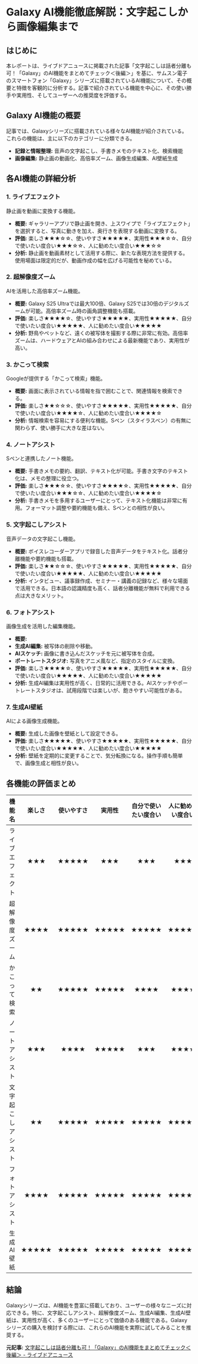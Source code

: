 # Galaxy AI機能徹底解説：文字起こしから画像編集まで

## はじめに

本レポートは、ライブドアニュースに掲載された記事「文字起こしは話者分離も可！「Galaxy」のAI機能をまとめてチェック＜後編＞」を基に、サムスン電子のスマートフォン「Galaxy」シリーズに搭載されているAI機能について、その概要と特徴を客観的に分析する。記事で紹介されている機能を中心に、その使い勝手や実用性、そしてユーザーへの推奨度を評価する。

## Galaxy AI機能の概要

記事では、Galaxyシリーズに搭載されている様々なAI機能が紹介されている。これらの機能は、主に以下のカテゴリーに分類できる。

* **記録と情報整理:** 音声の文字起こし、手書きメモのテキスト化、検索機能
* **画像編集:** 静止画の動画化、高倍率ズーム、画像生成編集、AI壁紙生成

## 各AI機能の詳細分析

### 1. ライブエフェクト

静止画を動画に変換する機能。

* **概要:** ギャラリーアプリで静止画を開き、上スワイプで「ライブエフェクト」を選択すると、写真に動きを加え、奥行きを表現する動画に変換する。
* **評価:** 楽しさ★★★☆☆、使いやすさ★★★★★、実用性★★★☆☆、自分で使いたい度合い★★★☆☆、人に勧めたい度合い★★★☆☆
* **分析:** 静止画を動画素材として活用する際に、新たな表現方法を提供する。使用場面は限定的だが、動画作成の幅を広げる可能性を秘めている。

### 2. 超解像度ズーム

AIを活用した高倍率ズーム機能。

* **概要:** Galaxy S25 Ultraでは最大100倍、Galaxy S25では30倍のデジタルズームが可能。高倍率ズーム時の画角調整機能も搭載。
* **評価:** 楽しさ★★★★☆、使いやすさ★★★★★、実用性★★★★★、自分で使いたい度合い★★★★★、人に勧めたい度合い★★★★★
* **分析:** 野鳥やペットなど、遠くの被写体を撮影する際に非常に有効。高倍率ズームは、ハードウェアとAIの組み合わせによる最新機能であり、実用性が高い。

### 3. かこって検索

Googleが提供する「かこって検索」機能。

* **概要:** 画面に表示されている情報を指で囲むことで、関連情報を検索できる。
* **評価:** 楽しさ★★☆☆☆、使いやすさ★★★★★、実用性★★★★★、自分で使いたい度合い★★★★☆、人に勧めたい度合い★★★★☆
* **分析:** 情報検索を容易にする便利な機能。Sペン（スタイラスペン）の有無に関わらず、使い勝手に大きな差はない。

### 4. ノートアシスト

Sペンと連携したノート機能。

* **概要:** 手書きメモの要約、翻訳、テキスト化が可能。手書き文字のテキスト化は、メモの整理に役立つ。
* **評価:** 楽しさ★★★☆☆、使いやすさ★★★★☆、実用性★★★★★、自分で使いたい度合い★★★☆☆、人に勧めたい度合い★★★★☆
* **分析:** 手書きメモを多用するユーザーにとって、テキスト化機能は非常に有用。フォーマット調整や要約機能も備え、Sペンとの相性が良い。

### 5. 文字起こしアシスト

音声データの文字起こし機能。

* **概要:** ボイスレコーダーアプリで録音した音声データをテキスト化。話者分離機能や要約機能も搭載。
* **評価:** 楽しさ★★☆☆☆、使いやすさ★★★★★、実用性★★★★★、自分で使いたい度合い★★★★★、人に勧めたい度合い★★★★★
* **分析:** インタビュー、議事録作成、セミナー・講義の記録など、様々な場面で活用できる。日本語の認識精度も高く、話者分離機能が無料で利用できる点は大きなメリット。

### 6. フォトアシスト

画像生成を活用した編集機能。

* **概要:**
 * **生成AI編集:** 被写体の削除や移動。
 * **AIスケッチ:** 画像に書き込んだスケッチを元に被写体を合成。
 * **ポートレートスタジオ:** 写真をアニメ風など、指定のスタイルに変換。
* **評価:** 楽しさ★★★★☆、使いやすさ★★★★★、実用性★★★★★、自分で使いたい度合い★★★★★、人に勧めたい度合い★★★★★
* **分析:** 生成AI編集は実用性が高く、日常的に活用できる。AIスケッチやポートレートスタジオは、試用段階では楽しいが、飽きやすい可能性がある。

### 7. 生成AI壁紙

AIによる画像生成機能。

* **概要:** 生成した画像を壁紙として設定できる。
* **評価:** 楽しさ★★★★★、使いやすさ★★★★★、実用性★★★★★、自分で使いたい度合い★★★★★、人に勧めたい度合い★★★★★
* **分析:** 壁紙を定期的に変更することで、気分転換になる。操作手順も簡単で、画像生成と相性が良い。

## 各機能の評価まとめ

| 機能名 | 楽しさ | 使いやすさ | 実用性 | 自分で使いたい度合い | 人に勧めたい度合い |
| :--------------- | :-----: | :--------: | :----: | :------------------: | :------------------: |
| ライブエフェクト | ★★★ | ★★★★★ | ★★★ | ★★★ | ★★★ |
| 超解像度ズーム | ★★★★ | ★★★★★ | ★★★★★ | ★★★★★ | ★★★★★ |
| かこって検索 | ★★ | ★★★★★ | ★★★★★ | ★★★★ | ★★★★ |
| ノートアシスト | ★★★ | ★★★★ | ★★★★★ | ★★★ | ★★★★ |
| 文字起こしアシスト | ★★ | ★★★★★ | ★★★★★ | ★★★★★ | ★★★★★ |
| フォトアシスト | ★★★★ | ★★★★★ | ★★★★★ | ★★★★★ | ★★★★★ |
| 生成AI壁紙 | ★★★★★ | ★★★★★ | ★★★★★ | ★★★★★ | ★★★★★ |

## 結論

Galaxyシリーズは、AI機能を豊富に搭載しており、ユーザーの様々なニーズに対応できる。特に、文字起こしアシスト、超解像度ズーム、生成AI編集、生成AI壁紙は、実用性が高く、多くのユーザーにとって価値のある機能である。Galaxyシリーズの購入を検討する際には、これらのAI機能を実際に試してみることを推奨する。


**元記事:** [文字起こしは話者分離も可！「Galaxy」のAI機能をまとめてチェック＜後編＞ - ライブドアニュース](https://news.livedoor.com/article/detail/28594329/)